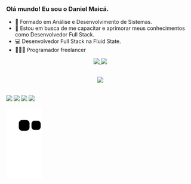### Olá mundo! Eu sou o Daniel Maicá.

- 📖 Formado em Análise e Desenvolvimento de Sistemas.
- 🧠 Estou em busca de me capacitar e aprimorar meus conhecimentos como Desenvolvedor Full Stack.
- 💻 Desenvolvedor Full Stack na Fluid State.
- 👨🏻‍💻 Programador freelancer

<div align="center">
  
  <!-- GitHub Stats -->
  <a href="https://github.com/danielmaica">
  <img height="200rem" src="https://github-readme-stats.vercel.app/api?username=danielmaica&show_icons=true&theme=codeSTACKr&include_all_commits=true"/>
  <img height="200rem" src="https://github-readme-stats.vercel.app/api/top-langs/?username=danielmaica&layout=compact&langs_count=7&theme=codeSTACKr"/>
</div>

  <!-- Tecnologias -->
  <div style="display: inline_block"><br>    
  <p align="center">
    <a href="https://skillicons.dev">
      <img src="https://skillicons.dev/icons?i=py,dotnet,cs,angular,js,html,css" />
    </a>
  </p>
</div>
    
  ##

 <!-- Redes Sociais -->
  <div> 
  <a href="https://danielmaicadev.vercel.app/" target="_blank"><img src="https://img.shields.io/badge/Portfolio-255E63?style=for-the-badge&logo=About.me&logoColor=white" target="_blank"></a>
  <a href="https://instagram.com/daniel.maica" target="_blank"><img src="https://img.shields.io/badge/-Instagram-%23E4405F?style=for-the-badge&logo=instagram&logoColor=white" target="_blank"></a>
  <a href="https://www.linkedin.com/in/daniel-escobar-maic%C3%A1-8ba4b8186/" target="_blank"><img src="https://img.shields.io/badge/-LinkedIn-%230077B5?style=for-the-badge&logo=linkedin&logoColor=white" target="_blank"></a> 
  <a href = "mailto:danielmaica.dev@gmail.com"><img src="https://img.shields.io/badge/-Gmail-%23333?style=for-the-badge&logo=gmail&logoColor=white" target="_blank"></a>
  
 <!-- Cobrinha -->
  ![snake gif](https://github.com/danielmaica/danielmaica/blob/output/github-contribution-grid-snake.svg)
 
</div>
